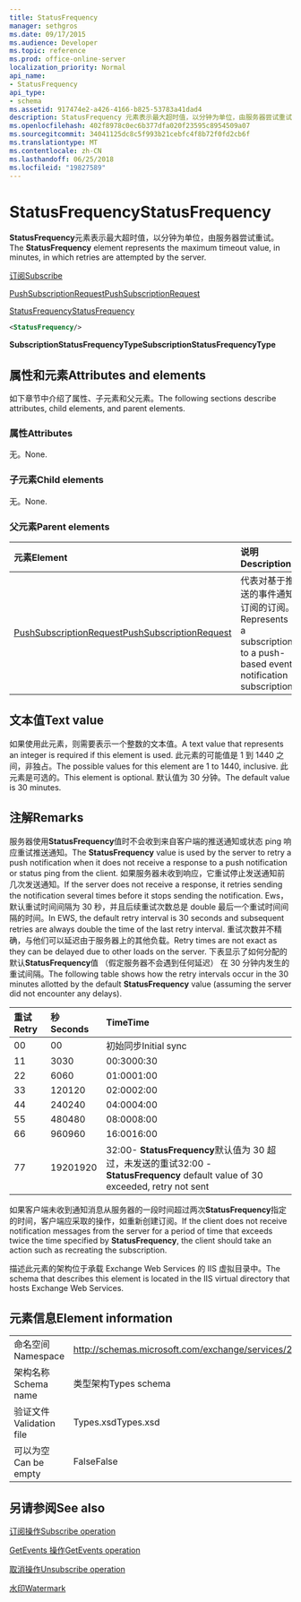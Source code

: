 ```yaml
---
title: StatusFrequency
manager: sethgros
ms.date: 09/17/2015
ms.audience: Developer
ms.topic: reference
ms.prod: office-online-server
localization_priority: Normal
api_name:
- StatusFrequency
api_type:
- schema
ms.assetid: 917474e2-a426-4166-b825-53783a41dad4
description: StatusFrequency 元素表示最大超时值，以分钟为单位，由服务器尝试重试。
ms.openlocfilehash: 402f8978c0ec6b377dfa020f23595c8954509a07
ms.sourcegitcommit: 34041125dc8c5f993b21cebfc4f8b72f0fd2cb6f
ms.translationtype: MT
ms.contentlocale: zh-CN
ms.lasthandoff: 06/25/2018
ms.locfileid: "19827589"
---
```

# <a name="statusfrequency"></a><span data-ttu-id="de0e5-103">StatusFrequency</span><span class="sxs-lookup"><span data-stu-id="de0e5-103">StatusFrequency</span></span>

<span data-ttu-id="de0e5-104">**StatusFrequency**元素表示最大超时值，以分钟为单位，由服务器尝试重试。</span><span class="sxs-lookup"><span data-stu-id="de0e5-104">The **StatusFrequency** element represents the maximum timeout value, in minutes, in which retries are attempted by the server.</span></span> 
  
[<span data-ttu-id="de0e5-105">订阅</span><span class="sxs-lookup"><span data-stu-id="de0e5-105">Subscribe</span></span>](subscribe.md)
  
[<span data-ttu-id="de0e5-106">PushSubscriptionRequest</span><span class="sxs-lookup"><span data-stu-id="de0e5-106">PushSubscriptionRequest</span></span>](pushsubscriptionrequest.md)
  
[<span data-ttu-id="de0e5-107">StatusFrequency</span><span class="sxs-lookup"><span data-stu-id="de0e5-107">StatusFrequency</span></span>](statusfrequency.md)
  
```XML
<StatusFrequency/>
```

 <span data-ttu-id="de0e5-108">**SubscriptionStatusFrequencyType**</span><span class="sxs-lookup"><span data-stu-id="de0e5-108">**SubscriptionStatusFrequencyType**</span></span>
## <a name="attributes-and-elements"></a><span data-ttu-id="de0e5-109">属性和元素</span><span class="sxs-lookup"><span data-stu-id="de0e5-109">Attributes and elements</span></span>

<span data-ttu-id="de0e5-110">如下章节中介绍了属性、子元素和父元素。</span><span class="sxs-lookup"><span data-stu-id="de0e5-110">The following sections describe attributes, child elements, and parent elements.</span></span>
  
### <a name="attributes"></a><span data-ttu-id="de0e5-111">属性</span><span class="sxs-lookup"><span data-stu-id="de0e5-111">Attributes</span></span>

<span data-ttu-id="de0e5-112">无。</span><span class="sxs-lookup"><span data-stu-id="de0e5-112">None.</span></span>
  
### <a name="child-elements"></a><span data-ttu-id="de0e5-113">子元素</span><span class="sxs-lookup"><span data-stu-id="de0e5-113">Child elements</span></span>

<span data-ttu-id="de0e5-114">无。</span><span class="sxs-lookup"><span data-stu-id="de0e5-114">None.</span></span>
  
### <a name="parent-elements"></a><span data-ttu-id="de0e5-115">父元素</span><span class="sxs-lookup"><span data-stu-id="de0e5-115">Parent elements</span></span>

|<span data-ttu-id="de0e5-116">**元素**</span><span class="sxs-lookup"><span data-stu-id="de0e5-116">**Element**</span></span>|<span data-ttu-id="de0e5-117">**说明**</span><span class="sxs-lookup"><span data-stu-id="de0e5-117">**Description**</span></span>|
|:-----|:-----|
|[<span data-ttu-id="de0e5-118">PushSubscriptionRequest</span><span class="sxs-lookup"><span data-stu-id="de0e5-118">PushSubscriptionRequest</span></span>](pushsubscriptionrequest.md) <br/> |<span data-ttu-id="de0e5-119">代表对基于推送的事件通知订阅的订阅。</span><span class="sxs-lookup"><span data-stu-id="de0e5-119">Represents a subscription to a push-based event notification subscription.</span></span>  <br/> |
   
## <a name="text-value"></a><span data-ttu-id="de0e5-120">文本值</span><span class="sxs-lookup"><span data-stu-id="de0e5-120">Text value</span></span>

<span data-ttu-id="de0e5-121">如果使用此元素，则需要表示一个整数的文本值。</span><span class="sxs-lookup"><span data-stu-id="de0e5-121">A text value that represents an integer is required if this element is used.</span></span> <span data-ttu-id="de0e5-122">此元素的可能值是 1 到 1440 之间，非独占。</span><span class="sxs-lookup"><span data-stu-id="de0e5-122">The possible values for this element are 1 to 1440, inclusive.</span></span> <span data-ttu-id="de0e5-123">此元素是可选的。</span><span class="sxs-lookup"><span data-stu-id="de0e5-123">This element is optional.</span></span> <span data-ttu-id="de0e5-124">默认值为 30 分钟。</span><span class="sxs-lookup"><span data-stu-id="de0e5-124">The default value is 30 minutes.</span></span>
  
## <a name="remarks"></a><span data-ttu-id="de0e5-125">注解</span><span class="sxs-lookup"><span data-stu-id="de0e5-125">Remarks</span></span>

<span data-ttu-id="de0e5-126">服务器使用**StatusFrequency**值时不会收到来自客户端的推送通知或状态 ping 响应重试推送通知。</span><span class="sxs-lookup"><span data-stu-id="de0e5-126">The **StatusFrequency** value is used by the server to retry a push notification when it does not receive a response to a push notification or status ping from the client.</span></span> <span data-ttu-id="de0e5-127">如果服务器未收到响应，它重试停止发送通知前几次发送通知。</span><span class="sxs-lookup"><span data-stu-id="de0e5-127">If the server does not receive a response, it retries sending the notification several times before it stops sending the notification.</span></span> <span data-ttu-id="de0e5-128">Ews，默认重试时间间隔为 30 秒，并且后续重试次数总是 double 最后一个重试时间间隔的时间。</span><span class="sxs-lookup"><span data-stu-id="de0e5-128">In EWS, the default retry interval is 30 seconds and subsequent retries are always double the time of the last retry interval.</span></span> <span data-ttu-id="de0e5-129">重试次数并不精确，与他们可以延迟由于服务器上的其他负载。</span><span class="sxs-lookup"><span data-stu-id="de0e5-129">Retry times are not exact as they can be delayed due to other loads on the server.</span></span> <span data-ttu-id="de0e5-130">下表显示了如何分配的默认**StatusFrequency**值 （假定服务器不会遇到任何延迟） 在 30 分钟内发生的重试间隔。</span><span class="sxs-lookup"><span data-stu-id="de0e5-130">The following table shows how the retry intervals occur in the 30 minutes allotted by the default **StatusFrequency** value (assuming the server did not encounter any delays).</span></span> 
  
|<span data-ttu-id="de0e5-131">**重试**</span><span class="sxs-lookup"><span data-stu-id="de0e5-131">**Retry**</span></span>|<span data-ttu-id="de0e5-132">**秒**</span><span class="sxs-lookup"><span data-stu-id="de0e5-132">**Seconds**</span></span>|<span data-ttu-id="de0e5-133">**Time**</span><span class="sxs-lookup"><span data-stu-id="de0e5-133">**Time**</span></span>|
|:-----|:-----|:-----|
|<span data-ttu-id="de0e5-134">0</span><span class="sxs-lookup"><span data-stu-id="de0e5-134">0</span></span>  <br/> |<span data-ttu-id="de0e5-135">0</span><span class="sxs-lookup"><span data-stu-id="de0e5-135">0</span></span>  <br/> |<span data-ttu-id="de0e5-136">初始同步</span><span class="sxs-lookup"><span data-stu-id="de0e5-136">Initial sync</span></span>  <br/> |
|<span data-ttu-id="de0e5-137">1</span><span class="sxs-lookup"><span data-stu-id="de0e5-137">1</span></span>  <br/> |<span data-ttu-id="de0e5-138">30</span><span class="sxs-lookup"><span data-stu-id="de0e5-138">30</span></span>  <br/> |<span data-ttu-id="de0e5-139">00:30</span><span class="sxs-lookup"><span data-stu-id="de0e5-139">00:30</span></span>  <br/> |
|<span data-ttu-id="de0e5-140">2</span><span class="sxs-lookup"><span data-stu-id="de0e5-140">2</span></span>  <br/> |<span data-ttu-id="de0e5-141">60</span><span class="sxs-lookup"><span data-stu-id="de0e5-141">60</span></span>  <br/> |<span data-ttu-id="de0e5-142">01:00</span><span class="sxs-lookup"><span data-stu-id="de0e5-142">01:00</span></span>  <br/> |
|<span data-ttu-id="de0e5-143">3</span><span class="sxs-lookup"><span data-stu-id="de0e5-143">3</span></span>  <br/> |<span data-ttu-id="de0e5-144">120</span><span class="sxs-lookup"><span data-stu-id="de0e5-144">120</span></span>  <br/> |<span data-ttu-id="de0e5-145">02:00</span><span class="sxs-lookup"><span data-stu-id="de0e5-145">02:00</span></span>  <br/> |
|<span data-ttu-id="de0e5-146">4</span><span class="sxs-lookup"><span data-stu-id="de0e5-146">4</span></span>  <br/> |<span data-ttu-id="de0e5-147">240</span><span class="sxs-lookup"><span data-stu-id="de0e5-147">240</span></span>  <br/> |<span data-ttu-id="de0e5-148">04:00</span><span class="sxs-lookup"><span data-stu-id="de0e5-148">04:00</span></span>  <br/> |
|<span data-ttu-id="de0e5-149">5</span><span class="sxs-lookup"><span data-stu-id="de0e5-149">5</span></span>  <br/> |<span data-ttu-id="de0e5-150">480</span><span class="sxs-lookup"><span data-stu-id="de0e5-150">480</span></span>  <br/> |<span data-ttu-id="de0e5-151">08:00</span><span class="sxs-lookup"><span data-stu-id="de0e5-151">08:00</span></span>  <br/> |
|<span data-ttu-id="de0e5-152">6</span><span class="sxs-lookup"><span data-stu-id="de0e5-152">6</span></span>  <br/> |<span data-ttu-id="de0e5-153">960</span><span class="sxs-lookup"><span data-stu-id="de0e5-153">960</span></span>  <br/> |<span data-ttu-id="de0e5-154">16:00</span><span class="sxs-lookup"><span data-stu-id="de0e5-154">16:00</span></span>  <br/> |
|<span data-ttu-id="de0e5-155">7</span><span class="sxs-lookup"><span data-stu-id="de0e5-155">7</span></span>  <br/> |<span data-ttu-id="de0e5-156">1920</span><span class="sxs-lookup"><span data-stu-id="de0e5-156">1920</span></span>  <br/> |<span data-ttu-id="de0e5-157">32:00- **StatusFrequency**默认值为 30 超过，未发送的重试</span><span class="sxs-lookup"><span data-stu-id="de0e5-157">32:00 - **StatusFrequency** default value of 30 exceeded, retry not sent</span></span>  <br/> |
   
<span data-ttu-id="de0e5-158">如果客户端未收到通知消息从服务器的一段时间超过两次**StatusFrequency**指定的时间，客户端应采取的操作，如重新创建订阅。</span><span class="sxs-lookup"><span data-stu-id="de0e5-158">If the client does not receive notification messages from the server for a period of time that exceeds twice the time specified by **StatusFrequency**, the client should take an action such as recreating the subscription.</span></span> 
  
<span data-ttu-id="de0e5-159">描述此元素的架构位于承载 Exchange Web Services 的 IIS 虚拟目录中。</span><span class="sxs-lookup"><span data-stu-id="de0e5-159">The schema that describes this element is located in the IIS virtual directory that hosts Exchange Web Services.</span></span>
  
## <a name="element-information"></a><span data-ttu-id="de0e5-160">元素信息</span><span class="sxs-lookup"><span data-stu-id="de0e5-160">Element information</span></span>

|||
|:-----|:-----|
|<span data-ttu-id="de0e5-161">命名空间</span><span class="sxs-lookup"><span data-stu-id="de0e5-161">Namespace</span></span>  <br/> |http://schemas.microsoft.com/exchange/services/2006/types  <br/> |
|<span data-ttu-id="de0e5-162">架构名称</span><span class="sxs-lookup"><span data-stu-id="de0e5-162">Schema name</span></span>  <br/> |<span data-ttu-id="de0e5-163">类型架构</span><span class="sxs-lookup"><span data-stu-id="de0e5-163">Types schema</span></span>  <br/> |
|<span data-ttu-id="de0e5-164">验证文件</span><span class="sxs-lookup"><span data-stu-id="de0e5-164">Validation file</span></span>  <br/> |<span data-ttu-id="de0e5-165">Types.xsd</span><span class="sxs-lookup"><span data-stu-id="de0e5-165">Types.xsd</span></span>  <br/> |
|<span data-ttu-id="de0e5-166">可以为空</span><span class="sxs-lookup"><span data-stu-id="de0e5-166">Can be empty</span></span>  <br/> |<span data-ttu-id="de0e5-167">False</span><span class="sxs-lookup"><span data-stu-id="de0e5-167">False</span></span>  <br/> |
   
## <a name="see-also"></a><span data-ttu-id="de0e5-168">另请参阅</span><span class="sxs-lookup"><span data-stu-id="de0e5-168">See also</span></span>



[<span data-ttu-id="de0e5-169">订阅操作</span><span class="sxs-lookup"><span data-stu-id="de0e5-169">Subscribe operation</span></span>](subscribe-operation.md)
  
[<span data-ttu-id="de0e5-170">GetEvents 操作</span><span class="sxs-lookup"><span data-stu-id="de0e5-170">GetEvents operation</span></span>](getevents-operation.md)
  
[<span data-ttu-id="de0e5-171">取消操作</span><span class="sxs-lookup"><span data-stu-id="de0e5-171">Unsubscribe operation</span></span>](unsubscribe-operation.md)
  
[<span data-ttu-id="de0e5-172">水印</span><span class="sxs-lookup"><span data-stu-id="de0e5-172">Watermark</span></span>](watermark.md)

